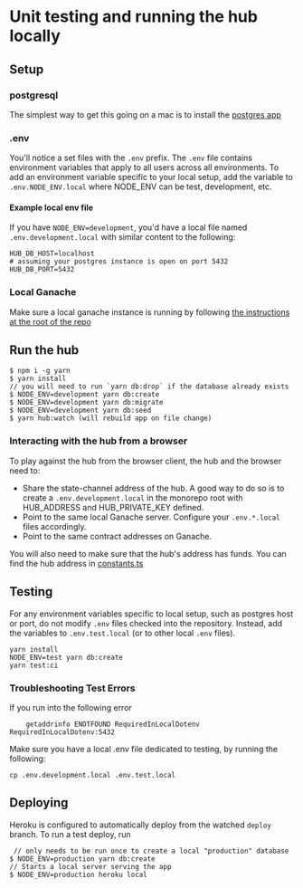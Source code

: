 # Unit testing and running the hub locally

## Setup

### postgresql

The simplest way to get this going on a mac is to install the [postgres app](https://postgresapp.com)

### .env

You'll notice a set files with the `.env` prefix. The `.env` file contains environment variables that apply to all users across all environments. To add an environment variable specific to your local setup, add the variable to `.env.NODE_ENV.local` where NODE_ENV can be test, development, etc.

#### Example local env file

If you have `NODE_ENV=development`, you'd have a local file named `.env.development.local` with similar content to the following:

```
HUB_DB_HOST=localhost
# assuming your postgres instance is open on port 5432
HUB_DB_PORT=5432
```

### Local Ganache

Make sure a local ganache instance is running by following [the instructions at the root of the repo](../../readme.md#Development-Flow)

## Run the hub

```
$ npm i -g yarn
$ yarn install
// you will need to run `yarn db:drop` if the database already exists
$ NODE_ENV=development yarn db:create
$ NODE_ENV=development yarn db:migrate
$ NODE_ENV=development yarn db:seed
$ yarn hub:watch (will rebuild app on file change)

```

### Interacting with the hub from a browser

To play against the hub from the browser client, the hub and the browser need to:

- Share the state-channel address of the hub. A good way to do so is to create a `.env.development.local` in the monorepo root with HUB_ADDRESS and HUB_PRIVATE_KEY defined.
- Point to the same local Ganache server. Configure your `.env.*.local` files accordingly.
- Point to the same contract addresses on Ganache.

You will also need to make sure that the hub's address has funds. You can find the hub address in [constants.ts](https://github.com/magmo/node-bot/blob/master/src/constants.ts)

## Testing

For any environment variables specific to local setup, such as postgres host or port, do not modify `.env` files checked into the repository. Instead, add the variables to `.env.test.local` (or to other local `.env` files).

```
yarn install
NODE_ENV=test yarn db:create
yarn test:ci
```

### Troubleshooting Test Errors

If you run into the following error

```shell
    getaddrinfo ENOTFOUND RequiredInLocalDotenv RequiredInLocalDotenv:5432
```

Make sure you have a local .env file dedicated to testing, by running the following:

```shell
cp .env.development.local .env.test.local
```

## Deploying

Heroku is configured to automatically deploy from the watched `deploy` branch.
To run a test deploy, run

```
 // only needs to be run once to create a local "production" database
$ NODE_ENV=production yarn db:create
// Starts a local server serving the app
$ NODE_ENV=production heroku local
```
